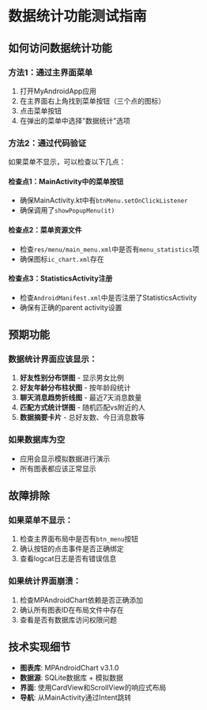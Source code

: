 # 数据统计功能测试指南

## 如何访问数据统计功能

### 方法1：通过主界面菜单
1. 打开MyAndroidApp应用
2. 在主界面右上角找到菜单按钮（三个点的图标）
3. 点击菜单按钮
4. 在弹出的菜单中选择"数据统计"选项

### 方法2：通过代码验证
如果菜单不显示，可以检查以下几点：

#### 检查点1：MainActivity中的菜单按钮
- 确保MainActivity.kt中有`btnMenu.setOnClickListener`
- 确保调用了`showPopupMenu(it)`

#### 检查点2：菜单资源文件
- 检查`res/menu/main_menu.xml`中是否有`menu_statistics`项
- 确保图标`ic_chart.xml`存在

#### 检查点3：StatisticsActivity注册
- 检查`AndroidManifest.xml`中是否注册了StatisticsActivity
- 确保有正确的parent activity设置

## 预期功能

### 数据统计界面应该显示：
1. **好友性别分布饼图** - 显示男女比例
2. **好友年龄分布柱状图** - 按年龄段统计
3. **聊天消息趋势折线图** - 最近7天消息数量
4. **匹配方式统计饼图** - 随机匹配vs附近的人
5. **数据摘要卡片** - 总好友数、今日消息数等

### 如果数据库为空
- 应用会显示模拟数据进行演示
- 所有图表都应该正常显示

## 故障排除

### 如果菜单不显示：
1. 检查主界面布局中是否有`btn_menu`按钮
2. 确认按钮的点击事件是否正确绑定
3. 查看logcat日志是否有错误信息

### 如果统计界面崩溃：
1. 检查MPAndroidChart依赖是否正确添加
2. 确认所有图表ID在布局文件中存在
3. 查看是否有数据库访问权限问题

## 技术实现细节

- **图表库**: MPAndroidChart v3.1.0
- **数据源**: SQLite数据库 + 模拟数据
- **界面**: 使用CardView和ScrollView的响应式布局
- **导航**: 从MainActivity通过Intent跳转

